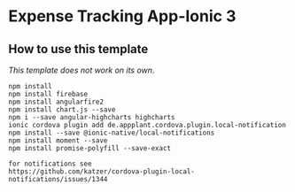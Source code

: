 
# Expense Tracking App-Ionic 3
## How to use this template

*This template does not work on its own*. 
```
npm install
npm install firebase
npm install angularfire2
npm install chart.js --save
npm i --save angular-highcharts highcharts
ionic cordova plugin add de.appplant.cordova.plugin.local-notification
npm install --save @ionic-native/local-notifications
npm install moment --save
npm install promise-polyfill --save-exact

for notifications see
https://github.com/katzer/cordova-plugin-local-notifications/issues/1344

```